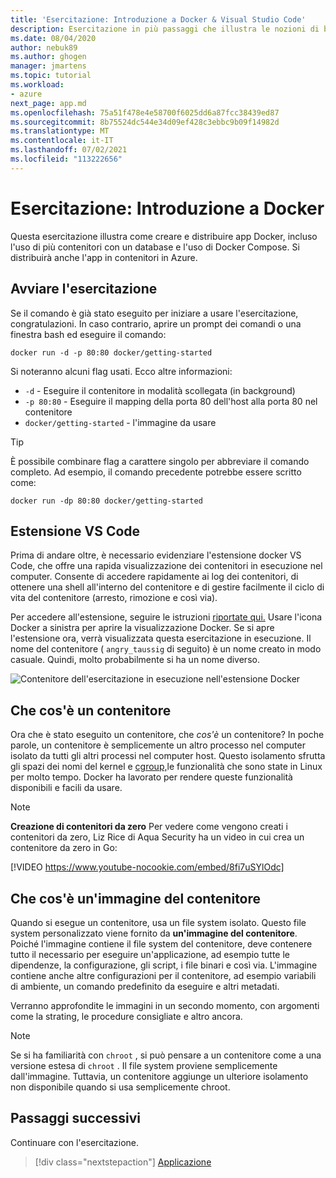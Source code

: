 ```yaml
---
title: 'Esercitazione: Introduzione a Docker & Visual Studio Code'
description: Esercitazione in più passaggi che illustra le nozioni di base sull'uso di Docker con Visual Studio Code.
ms.date: 08/04/2020
author: nebuk89
ms.author: ghogen
manager: jmartens
ms.topic: tutorial
ms.workload:
- azure
next_page: app.md
ms.openlocfilehash: 75a51f478e4e58700f6025dd6a87fcc38439ed87
ms.sourcegitcommit: 8b75524dc544e34d09ef428c3ebbc9b09f14982d
ms.translationtype: MT
ms.contentlocale: it-IT
ms.lasthandoff: 07/02/2021
ms.locfileid: "113222656"
---
```

# <a name="tutorial-get-started-with-docker"></a>Esercitazione: Introduzione a Docker

Questa esercitazione illustra come creare e distribuire app Docker, incluso l'uso di più contenitori con un database e l'uso di Docker Compose. Si distribuirà anche l'app in contenitori in Azure.

## <a name="start-the-tutorial"></a>Avviare l'esercitazione

Se il comando è già stato eseguito per iniziare a usare l'esercitazione, congratulazioni.  In caso contrario, aprire un prompt dei comandi o una finestra bash ed eseguire il comando:

```cli
docker run -d -p 80:80 docker/getting-started
```

Si noteranno alcuni flag usati. Ecco altre informazioni:

- `-d` - Eseguire il contenitore in modalità scollegata (in background)
- `-p 80:80` - Eseguire il mapping della porta 80 dell'host alla porta 80 nel contenitore
- `docker/getting-started` - l'immagine da usare

> [!TIP]
> È possibile combinare flag a carattere singolo per abbreviare il comando completo.
> Ad esempio, il comando precedente potrebbe essere scritto come:
>
> ```cli
> docker run -dp 80:80 docker/getting-started
> ```

## <a name="the-vs-code-extension"></a>Estensione VS Code

Prima di andare oltre, è necessario evidenziare l'estensione docker VS Code, che offre una rapida visualizzazione dei contenitori in esecuzione nel computer. Consente di accedere rapidamente ai log dei contenitori, di ottenere una shell all'interno del contenitore e di gestire facilmente il ciclo di vita del contenitore (arresto, rimozione e così via).

Per accedere all'estensione, seguire le istruzioni [riportate qui.](https://code.visualstudio.com/docs/containers/overview) Usare l'icona Docker a sinistra per aprire la visualizzazione Docker. Se si apre l'estensione ora, verrà visualizzata questa esercitazione in esecuzione. Il nome del contenitore ( `angry_taussig` di seguito) è un nome creato in modo casuale. Quindi, molto probabilmente si ha un nome diverso.

![Contenitore dell'esercitazione in esecuzione nell'estensione Docker](media/vs-tutorial-in-extension.png)

## <a name="what-is-a-container"></a>Che cos'è un contenitore

Ora che è stato eseguito un contenitore, che *cos'è* un contenitore? In poche parole, un contenitore è semplicemente un altro processo nel computer isolato da tutti gli altri processi nel computer host. Questo isolamento sfrutta gli spazi dei nomi del kernel e [cgroup,](https://medium.com/@saschagrunert/demystifying-containers-part-i-kernel-space-2c53d6979504)le funzionalità che sono state in Linux per molto tempo. Docker ha lavorato per rendere queste funzionalità disponibili e facili da usare.

> [!NOTE]
> **Creazione di contenitori da zero** Per vedere come vengono creati i contenitori da zero, Liz Rice di Aqua Security ha un video in cui crea un contenitore da zero in Go:
>
> [!VIDEO https://www.youtube-nocookie.com/embed/8fi7uSYlOdc]

## <a name="what-is-a-container-image"></a>Che cos'è un'immagine del contenitore

Quando si esegue un contenitore, usa un file system isolato. Questo file system personalizzato viene fornito da **un'immagine del contenitore**. Poiché l'immagine contiene il file system del contenitore, deve contenere tutto il necessario per eseguire un'applicazione, ad esempio tutte le dipendenze, la configurazione, gli script, i file binari e così via. L'immagine contiene anche altre configurazioni per il contenitore, ad esempio variabili di ambiente, un comando predefinito da eseguire e altri metadati.

Verranno approfondite le immagini in un secondo momento, con argomenti come la strating, le procedure consigliate e altro ancora.

> [!NOTE]
> Se si ha familiarità con `chroot` , si può pensare a un contenitore come a una versione estesa di `chroot` . Il file system proviene semplicemente dall'immagine. Tuttavia, un contenitore aggiunge un ulteriore isolamento non disponibile quando si usa semplicemente chroot.

## <a name="next-steps"></a>Passaggi successivi

Continuare con l'esercitazione.

> [!div class="nextstepaction"]
> [Applicazione](your-application.md)

